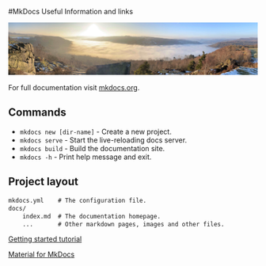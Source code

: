 #MkDocs Useful Information and links

![Image title](/images/Banner.jpg)

For full documentation visit [mkdocs.org](https://www.mkdocs.org).

## Commands

* `mkdocs new [dir-name]` - Create a new project.
* `mkdocs serve` - Start the live-reloading docs server.
* `mkdocs build` - Build the documentation site.
* `mkdocs -h` - Print help message and exit.

## Project layout

    mkdocs.yml    # The configuration file.
    docs/
        index.md  # The documentation homepage.
        ...       # Other markdown pages, images and other files.

[Getting started tutorial](https://www.mkdocs.org/getting-started/)

[Material for MkDocs](https://squidfunk.github.io/mkdocs-material/)